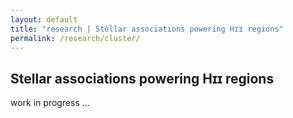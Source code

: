 ```yaml
---
layout: default
title: "research | Stellar associations powering Hɪɪ regions"
permalink: /research/cluster/ 
---
```



## Stellar associations powering Hɪɪ regions

work in progress ...







